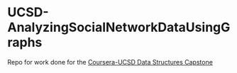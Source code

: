 # UCSD-AnalyzingSocialNetworkDataUsingGraphs
Repo for work done for the [Coursera-UCSD Data Structures Capstone](https://www.coursera.org/learn/intermediate-programming-capstone)
